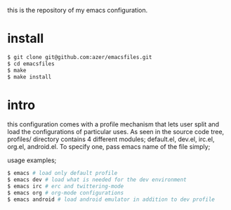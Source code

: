 this is the repository of my emacs configuration. 


install
=======
```bash
$ git clone git@github.com:azer/emacsfiles.git
$ cd emacsfiles
$ make
$ make install
```

intro
=====
this configuration comes with a profile mechanism that lets user split and load the configurations of particular uses.
As seen in the source code tree, profiles/ directory contains 4 different modules; default.el, dev.el, irc.el, org.el, android.el. To specify one, pass emacs name of the file simply;

usage examples;

```bash
$ emacs # load only default profile
$ emacs dev # load what is needed for the dev environment
$ emacs irc # erc and twittering-mode
$ emacs org # org-mode configurations
$ emacs android # load android emulator in addition to dev profile
```
